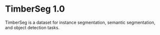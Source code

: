 # TimberSeg 1.0

TimberSeg is a dataset for instance segmentation, semantic segmentation, and object detection tasks.